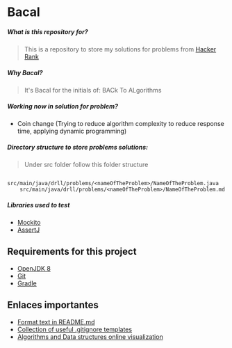 # Bacal

##### What is this repository for?
> This is a repository to store my solutions for problems 
from [Hacker Rank](https://www.hackerrank.com/dashboard)

##### Why _Bacal_?
> It's Bacal for the initials of: BACk To ALgorithms

##### Working now in solution for problem?
* Coin change (Trying to reduce algorithm complexity 
to reduce response time, applying dynamic programming)

##### Directory structure to store problems solutions:
> Under src folder follow this folder structure
```
    src/main/java/drll/problems/<nameOfTheProblem>/NameOfTheProblem.java
    src/main/java/drll/problems/<nameOfTheProblem>/NameOfTheProblem.md
```

##### Libraries used to test
* [Mockito](http://site.mockito.org/)
* [AssertJ](http://joel-costigliola.github.io/assertj/index.html)

## Requirements for this project
* [OpenJDK 8](http://openjdk.java.net/install/)
* [Git](https://git-scm.com/)
* [Gradle](https://gradle.org/)

## Enlaces importantes
* [Format text in README.md](https://help.github.com/articles/basic-writing-and-formatting-syntax/)
* [Collection of useful .gitignore templates](https://github.com/github/gitignore)
* [Algorithms and Data structures online visualization](https://www.cs.usfca.edu/~galles/visualization/Algorithms.html)

